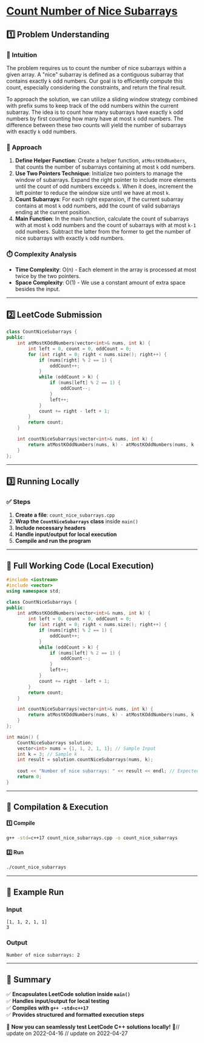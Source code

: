 # **[Count Number of Nice Subarrays](https://leetcode.com/problems/count-number-of-nice-subarrays/description/)**  

## **1️⃣ Problem Understanding**  
### **📌 Intuition**  
The problem requires us to count the number of nice subarrays within a given array. A "nice" subarray is defined as a contiguous subarray that contains exactly `k` odd numbers. Our goal is to efficiently compute this count, especially considering the constraints, and return the final result.

To approach the solution, we can utilize a sliding window strategy combined with prefix sums to keep track of the odd numbers within the current subarray. The idea is to count how many subarrays have exactly `k` odd numbers by first counting how many have at most `k` odd numbers. The difference between these two counts will yield the number of subarrays with exactly `k` odd numbers.

### **🚀 Approach**  
1. **Define Helper Function**: Create a helper function, `atMostKOdNumbers`, that counts the number of subarrays containing at most `k` odd numbers.
2. **Use Two Pointers Technique**: Initialize two pointers to manage the window of subarrays. Expand the right pointer to include more elements until the count of odd numbers exceeds `k`. When it does, increment the left pointer to reduce the window size until we have at most `k`.
3. **Count Subarrays**: For each right expansion, if the current subarray contains at most `k` odd numbers, add the count of valid subarrays ending at the current position.
4. **Main Function**: In the main function, calculate the count of subarrays with at most `k` odd numbers and the count of subarrays with at most `k-1` odd numbers. Subtract the latter from the former to get the number of nice subarrays with exactly `k` odd numbers.

### **⏱️ Complexity Analysis**  
- **Time Complexity**: O(n) - Each element in the array is processed at most twice by the two pointers.
- **Space Complexity**: O(1) - We use a constant amount of extra space besides the input.  

---  

## **2️⃣ LeetCode Submission**  
```cpp
class CountNiceSubarrays {
public:
    int atMostKOddNumbers(vector<int>& nums, int k) {
        int left = 0, count = 0, oddCount = 0;
        for (int right = 0; right < nums.size(); right++) {
            if (nums[right] % 2 == 1) {
                oddCount++;
            }
            while (oddCount > k) {
                if (nums[left] % 2 == 1) {
                    oddCount--;
                }
                left++;
            }
            count += right - left + 1;
        }
        return count;
    }

    int countNiceSubarrays(vector<int>& nums, int k) {
        return atMostKOddNumbers(nums, k) - atMostKOddNumbers(nums, k - 1);
    }
};
```  

---  

## **3️⃣ Running Locally**  
### **✅ Steps**  
1. **Create a file**: `count_nice_subarrays.cpp`  
2. **Wrap the `CountNiceSubarrays` class** inside `main()`  
3. **Include necessary headers**  
4. **Handle input/output for local execution**  
5. **Compile and run the program**  

---  

## **📝 Full Working Code (Local Execution)**  
```cpp
#include <iostream>
#include <vector>
using namespace std;

class CountNiceSubarrays {
public:
    int atMostKOddNumbers(vector<int>& nums, int k) {
        int left = 0, count = 0, oddCount = 0;
        for (int right = 0; right < nums.size(); right++) {
            if (nums[right] % 2 == 1) {
                oddCount++;
            }
            while (oddCount > k) {
                if (nums[left] % 2 == 1) {
                    oddCount--;
                }
                left++;
            }
            count += right - left + 1;
        }
        return count;
    }

    int countNiceSubarrays(vector<int>& nums, int k) {
        return atMostKOddNumbers(nums, k) - atMostKOddNumbers(nums, k - 1);
    }
};

int main() {
    CountNiceSubarrays solution;
    vector<int> nums = {1, 1, 2, 1, 1}; // Sample Input
    int k = 3; // Sample k
    int result = solution.countNiceSubarrays(nums, k);
    
    cout << "Number of nice subarrays: " << result << endl; // Expected Output: 2
    return 0;
}  
```  

---  

## **🔧 Compilation & Execution**  
#### **1️⃣ Compile**  
```bash
g++ -std=c++17 count_nice_subarrays.cpp -o count_nice_subarrays
```  

#### **2️⃣ Run**  
```bash
./count_nice_subarrays
```  

---  

## **🎯 Example Run**  
### **Input**  
```
[1, 1, 2, 1, 1]
3
```  
### **Output**  
```
Number of nice subarrays: 2
```  

---  

## **📌 Summary**  
✅ **Encapsulates LeetCode solution inside `main()`**  
✅ **Handles input/output for local testing**  
✅ **Compiles with `g++ -std=c++17`**  
✅ **Provides structured and formatted execution steps**  

🚀 **Now you can seamlessly test LeetCode C++ solutions locally!** 🚀// update on 2022-04-16
// update on 2022-04-27

